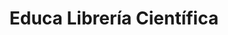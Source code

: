 ---
title: "Educa Librería Científica"
url: /ciudad-de-panama/educa-libreria-cientifica/
shop: libros
---
